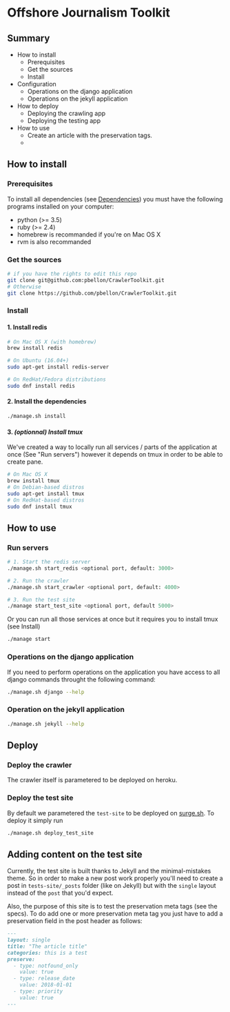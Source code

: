 # Offshore Journalism Toolkit

## Summary
- How to install
  - Prerequisites
  - Get the sources
  - Install
- Configuration
  - Operations on the django application
  - Operations on the jekyll application
- How to deploy
  - Deploying the crawling app
  - Deploying the testing app
- How to use
  - Create an article with the preservation tags. 
  - 



## How to install
### Prerequisites
To install all dependencies (see [Dependencies]()) you must have the following programs installed on your computer:

- python (>= 3.5)
- ruby (>= 2.4)
- homebrew is recommanded if you're on Mac OS X
- rvm is also recommanded

### Get the sources
```sh
# if you have the rights to edit this repo
git clone git@github.com:pbellon/CrawlerToolkit.git
# Otherwise
git clone https://github.com/pbellon/CrawlerToolkit.git

```

### Install
#### 1. Install redis
```sh
# On Mac OS X (with homebrew)
brew install redis

# On Ubuntu (16.04+) 
sudo apt-get install redis-server

# On RedHat/Fedora distributions
sudo dnf install redis
```

#### 2. Install the dependencies
```sh
./manage.sh install
```

#### 3. *(optionnal) Install tmux*
We've created a way to locally run all services / parts of the application at once (See "Run servers") however it depends on tmux in order to be able to create pane.

```sh
# On Mac OS X
brew install tmux
# On Debian-based distros
sudo apt-get install tmux
# On RedHat-based distros
sudo dnf install tmux 
``` 

## How to use

### Run servers 

```sh
# 1. Start the redis server
./manage.sh start_redis <optional port, default: 3000>

# 2. Run the crawler
./manage.sh start_crawler <optional port, default: 4000>

# 3. Run the test site
./manage start_test_site <optional port, default 5000>
``` 

Or you can run all those services at once but it requires you to install tmux (see Install)
```sh
./manage start
```


### Operations on the django application
If you need to perform operations on the application you have access to all django commands throught the following command:
```sh
./manage.sh django --help
```

### Operation on the jekyll application
```sh
./manage.sh jekyll --help
```

## Deploy

### Deploy the crawler
The crawler itself is parametered to be deployed on heroku.

### Deploy the test site
By default we parametered the `test-site` to be deployed on [surge.sh](http://surge.sh).
To deploy it simply run
```sh
./manage.sh deploy_test_site
```

## Adding content on the test site
Currently, the test site is built thanks to Jekyll and the minimal-mistakes theme.
So in order to make a new post work properly you'll need to create a post in `tests-site/_posts`
folder (like on Jekyll) but with the `single` layout instead of the `post` that you'd expect.

Also, the purpose of this site is to test the preservation meta tags (see the specs).
To do add one or more preservation meta tag you just have to add a preservation field in the post header as follows:
```md
---
layout: single
title: "The article title"
categories: this is a test
preserve:
  - type: notfound_only
    value: true
  - type: release_date
    value: 2018-01-01
  - type: priority
    value: true
---
